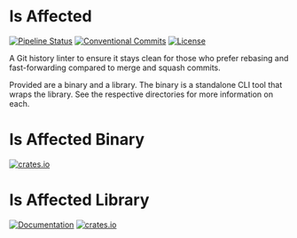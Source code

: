 # Is Affected
[![Pipeline Status](https://gitlab.com/DeveloperC/is_affected/badges/main/pipeline.svg)](https://gitlab.com/DeveloperC/is_affected/-/pipelines)
[![Conventional Commits](https://img.shields.io/badge/Conventional%20Commits-1.0.0-yellow.svg)](https://conventionalcommits.org)
[![License](https://img.shields.io/badge/License-AGPLv3-blue.svg)](https://www.gnu.org/licenses/agpl-3.0)


A Git history linter to ensure it stays clean for those who prefer rebasing and fast-forwarding compared to merge and squash commits.

Provided are a binary and a library. The binary is a standalone CLI tool that wraps the library. See the respective directories for more information on each.


# Is Affected Binary
[![crates.io](https://img.shields.io/crates/v/is_affected)](https://crates.io/crates/is_affected)


# Is Affected Library
[![Documentation](https://docs.rs/is_affected_lib/badge.svg)](https://docs.rs/is_affected_lib)
[![crates.io](https://img.shields.io/crates/v/is_affected_lib)](https://crates.io/crates/is_affected_lib)
